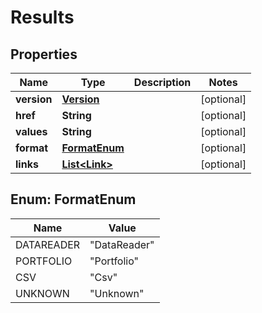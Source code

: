 

# Results

## Properties

Name | Type | Description | Notes
------------ | ------------- | ------------- | -------------
**version** | [**Version**](Version.md) |  |  [optional]
**href** | **String** |  |  [optional]
**values** | **String** |  |  [optional]
**format** | [**FormatEnum**](#FormatEnum) |  |  [optional]
**links** | [**List&lt;Link&gt;**](Link.md) |  |  [optional]



## Enum: FormatEnum

Name | Value
---- | -----
DATAREADER | &quot;DataReader&quot;
PORTFOLIO | &quot;Portfolio&quot;
CSV | &quot;Csv&quot;
UNKNOWN | &quot;Unknown&quot;



